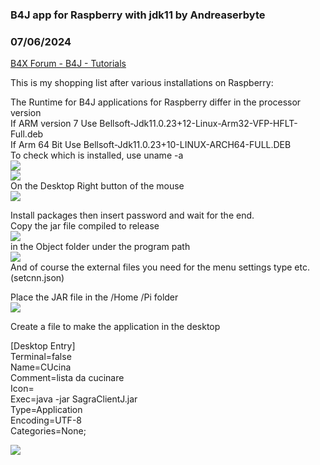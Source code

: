 ### B4J app for Raspberry with jdk11 by Andreaserbyte
### 07/06/2024
[B4X Forum - B4J - Tutorials](https://www.b4x.com/android/forum/threads/161981/)

This is my shopping list after various installations on Raspberry:  
  
The Runtime for B4J applications for Raspberry differ in the processor version  
If ARM version 7 Use Bellsoft-Jdk11.0.23+12-Linux-Arm32-VFP-HFLT-Full.deb   
If Arm 64 Bit Use Bellsoft-Jdk11.0.23+10-LINUX-ARCH64-FULL.DEB   
To check which is installed, use uname -a  
![](https://www.b4x.com/android/forum/attachments/155223)  
![](https://www.b4x.com/android/forum/attachments/155225)  
On the Desktop Right button of the mouse  
![](https://www.b4x.com/android/forum/attachments/155226)  
  
Install packages then insert password and wait for the end.  
Copy the jar file compiled to release  
![](https://www.b4x.com/android/forum/attachments/155227)  
in the Object folder under the program path  
![](https://www.b4x.com/android/forum/attachments/155228)  
And of course the external files you need for the menu settings type etc. (setcnn.json)  
  
Place the JAR file in the /Home /Pi folder  
![](https://www.b4x.com/android/forum/attachments/155229)  
  
Create a file to make the application in the desktop  
  
[Desktop Entry]  
Terminal=false  
Name=CUcina  
Comment=lista da cucinare  
Icon=  
Exec=java -jar SagraClientJ.jar  
Type=Application  
Encoding=UTF-8  
Categories=None;  
  
![](https://www.b4x.com/android/forum/attachments/155230)